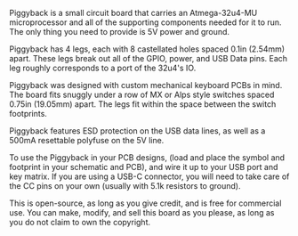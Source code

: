 Piggyback is a small circuit board that carries an Atmega-32u4-MU microprocessor and all of the supporting components needed for it to run. The only thing you need to provide is 5V power and ground.

Piggyback has 4 legs, each with 8 castellated holes spaced 0.1in (2.54mm) apart. These legs break out all of the GPIO, power, and USB Data pins. Each leg roughly corresponds to a port of the 32u4's IO.

Piggyback was designed with custom mechanical keyboard PCBs in mind. The board fits snuggly under a row of MX or Alps style switches spaced 0.75in (19.05mm) apart. The legs fit within the space between the switch footprints.

Piggyback features ESD protection on the USB data lines, as well as a 500mA resettable polyfuse on the 5V line.

To use the Piggyback in your PCB designs, (load and place the symbol and footprint in your schematic and PCB), and wire it up to your USB port and key matrix. If you are using a USB-C connector, you will need to take care of the CC pins on your own (usually with 5.1k resistors to ground).

This is open-source, as long as you give credit, and is free for commercial use. You can make, modify, and sell this board as you please, as long as you do not claim to own the copyright.
